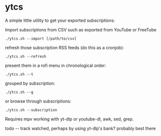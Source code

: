 # ytcs

A simple little utility to get your exported subscriptions:

Import subscriptions from CSV such as exported from YouTube or FreeTube

`./ytcs.sh --import [/path/to/csv]`

refresh those subscription RSS feeds (do this as a cronjob):

`./ytcs.sh --refresh`

present them in a rofi menu in chronological order:

`./ytcs.sh --t`

grouped by subscription:

`./ytcs.sh --g`

or browse through subscriptions:

`./ytcs.sh --subscription`

Requires mpv working with yt-dlp or youtube-dl, awk, sed, grep.
 
 
 todo -- track watched, perhaps by using yt-dlp's bank? probably best there
